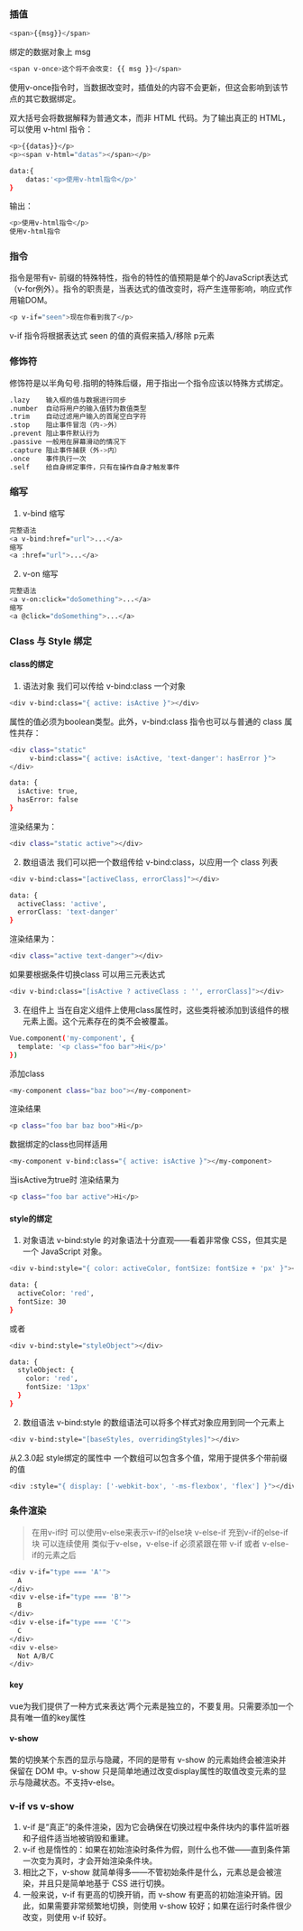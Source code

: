 ### 插值
```bash
<span>{{msg}}</span>
```
绑定的数据对象上 msg 
```bash
<span v-once>这个将不会改变: {{ msg }}</span>
```
使用v-once指令时，当数据改变时，插值处的内容不会更新，但这会影响到该节点的其它数据绑定。

双大括号会将数据解释为普通文本，而非 HTML 代码。为了输出真正的 HTML，可以使用 v-html 指令：
```bash
<p>{{datas}}</p>
<p><span v-html="datas"></span></p>

data:{
    datas:'<p>使用v-html指令</p>'
}
```
输出：
```bash
<p>使用v-html指令</p>
使用v-html指令
```
### 指令
指令是带有v- 前缀的特殊特性，指令的特性的值预期是单个的JavaScript表达式（v-for例外）。指令的职责是，当表达式的值改变时，将产生连带影响，响应式作用输DOM。
```bash
<p v-if="seen">现在你看到我了</p>
```
v-if 指令将根据表达式 seen 的值的真假来插入/移除 p元素

### 修饰符
修饰符是以半角句号.指明的特殊后缀，用于指出一个指令应该以特殊方式绑定。
```bash
.lazy    输入框的值与数据进行同步 
.number  自动将用户的输入值转为数值类型
.trim    自动过滤用户输入的首尾空白字符
.stop    阻止事件冒泡（内->外）
.prevent 阻止事件默认行为
.passive 一般用在屏幕滑动的情况下
.capture 阻止事件捕获（外->内）
.once	 事件执行一次
.self	 给自身绑定事件，只有在操作自身才触发事件
```
### 缩写
1. v-bind 缩写
```bash
完整语法 
<a v-bind:href="url">...</a>
缩写 
<a :href="url">...</a>
```
2. v-on 缩写
```bash
完整语法 
<a v-on:click="doSomething">...</a>
缩写 
<a @click="doSomething">...</a>
```

### Class 与 Style 绑定
#### class的绑定
1. 语法对象 我们可以传给 v-bind:class 一个对象
```bash
<div v-bind:class="{ active: isActive }"></div>
```
属性的值必须为boolean类型。此外，v-bind:class 指令也可以与普通的 class 属性共存：
```bash
<div class="static"
     v-bind:class="{ active: isActive, 'text-danger': hasError }">
</div>

data: {
  isActive: true,
  hasError: false
}
```
渲染结果为：
```bash
<div class="static active"></div>
```
2. 数组语法 我们可以把一个数组传给 v-bind:class，以应用一个 class 列表
```bash
<div v-bind:class="[activeClass, errorClass]"></div>

data: {
  activeClass: 'active',
  errorClass: 'text-danger'
}
```
渲染结果为：
```bash
<div class="active text-danger"></div>
```
如果要根据条件切换class 可以用三元表达式
```bash
<div v-bind:class="[isActive ? activeClass : '', errorClass]"></div>
```
3. 在组件上
当在自定义组件上使用class属性时，这些类将被添加到该组件的根元素上面。这个元素存在的类不会被覆盖。
```bash
Vue.component('my-component', {
  template: '<p class="foo bar">Hi</p>'
})
```
添加class
```bash
<my-component class="baz boo"></my-component>
```
渲染结果
```bash
<p class="foo bar baz boo">Hi</p>
```
数据绑定的class也同样适用
```bash
<my-component v-bind:class="{ active: isActive }"></my-component>
```
当isActive为true时 渲染结果为
```bash
<p class="foo bar active">Hi</p>
```
#### style的绑定
1. 对象语法
v-bind:style 的对象语法十分直观——看着非常像 CSS，但其实是一个 JavaScript 对象。
```bash
<div v-bind:style="{ color: activeColor, fontSize: fontSize + 'px' }"></div>
```
```bash
data: {
  activeColor: 'red',
  fontSize: 30
}
```
或者
```bash
<div v-bind:style="styleObject"></div>
```
```bash
data: {
  styleObject: {
    color: 'red',
    fontSize: '13px'
  }
}
```
2. 数组语法
v-bind:style 的数组语法可以将多个样式对象应用到同一个元素上
```bash
<div v-bind:style="[baseStyles, overridingStyles]"></div>
```
从2.3.0起 style绑定的属性中 一个数组可以包含多个值，常用于提供多个带前缀的值
```bash
<div :style="{ display: ['-webkit-box', '-ms-flexbox', 'flex'] }"></div>
```
### 条件渲染
>在用v-if时 可以使用v-else来表示v-if的else块
>v-else-if 充到v-if的else-if块 可以连续使用
>类似于v-else，v-else-if 必须紧跟在带 v-if 或者 v-else-if的元素之后
```bash
<div v-if="type === 'A'">
  A
</div>
<div v-else-if="type === 'B'">
  B
</div>
<div v-else-if="type === 'C'">
  C
</div>
<div v-else>
  Not A/B/C
</div>
```
#### key
vue为我们提供了一种方式来表达‘两个元素是独立的，不要复用。只需要添加一个具有唯一值的key属性

#### v-show
繁的切换某个东西的显示与隐藏，不同的是带有 v-show 的元素始终会被渲染并保留在 DOM 中。v-show 只是简单地通过改变display属性的取值改变元素的显示与隐藏状态。不支持v-else。
### v-if vs v-show
1. v-if 是“真正”的条件渲染，因为它会确保在切换过程中条件块内的事件监听器和子组件适当地被销毁和重建。
2. v-if 也是惰性的：如果在初始渲染时条件为假，则什么也不做——直到条件第一次变为真时，才会开始渲染条件块。
3. 相比之下，v-show 就简单得多——不管初始条件是什么，元素总是会被渲染，并且只是简单地基于 CSS 进行切换。
4. 一般来说，v-if 有更高的切换开销，而 v-show 有更高的初始渲染开销。因此，如果需要非常频繁地切换，则使用 v-show 较好；如果在运行时条件很少改变，则使用 v-if 较好。


